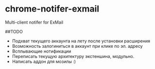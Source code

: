 # chrome-notifer-exmail
Multi-client notifer for ExMail

##TODO
- Подхват текущего аккаунта на лету после установки расширения
- Возможность залогиниться в аккаунт при клике по эл. адресу
- Всплывающие нотификации
- Переписать текущую архитектуру экстеншина, модульно.
- Написать аддон для мозилы :)
